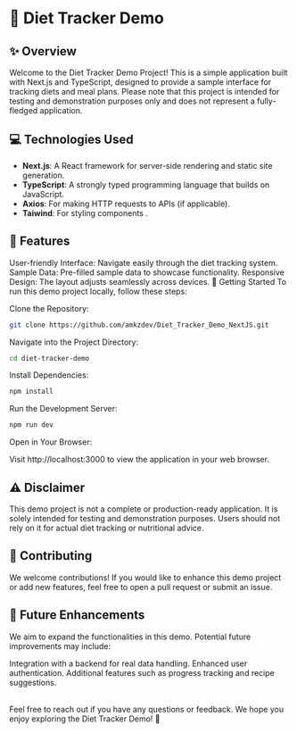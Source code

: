 # **🍏 Diet Tracker Demo**
## :sparkles: Overview
Welcome to the Diet Tracker Demo Project! This is a simple application built with Next.js and TypeScript, designed to provide a sample interface for tracking diets and meal plans. Please note that this project is intended for testing and demonstration purposes only and does not represent a fully-fledged application.

## :computer: Technologies Used
* **Next.js**: A React framework for server-side rendering and static site generation.
* **TypeScript**: A strongly typed programming language that builds on JavaScript.
* **Axios**: For making HTTP requests to APIs (if applicable).
* **Taiwind**: For styling components .
## :memo: Features
User-friendly Interface: Navigate easily through the diet tracking system.
Sample Data: Pre-filled sample data to showcase functionality.
Responsive Design: The layout adjusts seamlessly across devices.
:runner: Getting Started
To run this demo project locally, follow these steps:

Clone the Repository:
```bash
git clone https://github.com/amkzdev/Diet_Tracker_Demo_NextJS.git
```
Navigate into the Project Directory:
```bash
cd diet-tracker-demo
```
Install Dependencies:
```bash
npm install
```
Run the Development Server:
```bash
npm run dev
```
Open in Your Browser:

Visit http://localhost:3000 to view the application in your web browser.

## :warning: Disclaimer
This demo project is not a complete or production-ready application. It is solely intended for testing and demonstration purposes. Users should not rely on it for actual diet tracking or nutritional advice.

## :space_invader: Contributing
We welcome contributions! If you would like to enhance this demo project or add new features, feel free to open a pull request or submit an issue.

## :thought_balloon: Future Enhancements
We aim to expand the functionalities in this demo. Potential future improvements may include:

Integration with a backend for real data handling.
Enhanced user authentication.
Additional features such as progress tracking and recipe suggestions.

<br/>
Feel free to reach out if you have any questions or feedback. We hope you enjoy exploring the Diet Tracker Demo! 🌟
